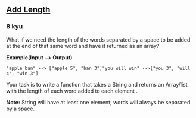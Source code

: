 <h2><a href=https://www.codewars.com/kata/559d2284b5bb6799e9000047/train/javascript target="_blank">Add Length</a></h2><h3>8 kyu</h3><p>What if we need the length of the words separated by a space to be added at the end of that same word and have it returned as an array?</p><p><strong>Example(Input --&gt; Output)</strong></p><pre><code>"apple ban" --&gt; ["apple 5", "ban 3"]"you will win" --&gt;["you 3", "will 4", "win 3"]</code></pre><p>Your task is to write a function that takes a String and returns an Array/list with the length of each word added to each element .</p><p><strong>Note:</strong> String will have at least one element; words will always be separated by a space. </p>